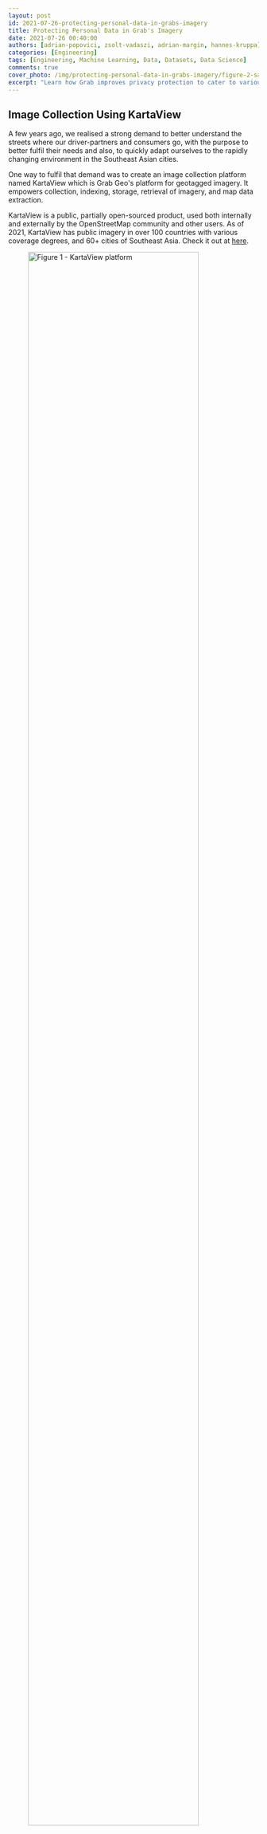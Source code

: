 ```yaml
---
layout: post
id: 2021-07-26-protecting-personal-data-in-grabs-imagery
title: Protecting Personal Data in Grab's Imagery
date: 2021-07-26 00:40:00
authors: [adrian-popovici, zsolt-vadaszi, adrian-margin, hannes-kruppa]
categories: [Engineering]
tags: [Engineering, Machine Learning, Data, Datasets, Data Science]
comments: true
cover_photo: /img/protecting-personal-data-in-grabs-imagery/figure-2-sample-blurred-picture.jpg
excerpt: "Learn how Grab improves privacy protection to cater to various geographical locations."
---
```


## Image Collection Using KartaView

A few years ago, we realised a strong demand to better understand the streets where our driver-partners and consumers go, with the purpose to better fulfil their needs and also, to quickly adapt ourselves to the rapidly changing environment in the Southeast Asian cities.

One way to fulfil that demand was to create an image collection platform named KartaView which is Grab Geo's platform for geotagged imagery. It empowers collection, indexing, storage, retrieval of imagery, and map data extraction.

KartaView is a public, partially open-sourced product, used both internally and externally by the OpenStreetMap community and other users. As of 2021, KartaView has public imagery in over 100 countries with various coverage degrees, and 60+ cities of Southeast Asia. Check it out at [here](http://www.kartaview.com/).

<div class="post-image-section"><figure>
  <img src="/img/protecting-personal-data-in-grabs-imagery/figure-1-kartaview-platform.png" alt="Figure 1 - KartaView platform" style="width:90%"> <figcaption align="middle"><i>Figure 1 - KartaView platform</i></figcaption>
  </figure>
</div>

## Why Image Blurring is Important

Incidentally, many people and licence plates are in the collected images, whose privacy is a serious concern. We deeply respect all of them and consequently, we are using image obfuscation as the most effective anonymisation method for ensuring privacy protection.

Because manually annotating the regions in the picture where faces and licence plates are located is impractical, this problem should be solved using machine learning and engineering techniques. Hence we detect and blur all faces and licence plates which could be considered as personal data.

<div class="post-image-section"><figure>
  <img src="/img/protecting-personal-data-in-grabs-imagery/figure-2-sample-blurred-picture.jpg" alt="Figure 2 - Sample blurred picture" style="width:90%"> <figcaption align="middle"><i>Figure 2 - Sample blurred picture</i></figcaption>
  </figure>
</div>

In our case, we have a wide range of picture types: regular planar, very wide and 360 pictures in equirectangular format collected with 360 cameras. Also, because we are collecting imagery globally, the vehicle types, licence plates, and human environments are quite diverse in appearance, and are not handled well by off-the-shelf blurring software. So we built our own custom blurring solution which yielded higher accuracy and better cost efficiency overall with respect to blurring of personal data.  

<div class="post-image-section"><figure>
  <img src="/img/protecting-personal-data-in-grabs-imagery/figure-3-equirectangular-image.png" alt="Figure 3 - Example of equirectangular image where personal data has to be blurred" style="width:90%"> <figcaption align="middle"><i>Figure 3 - Example of equirectangular image where personal data has to be blurred</i></figcaption>
  </figure>
</div>

Behind the scenes, in KartaView, there are a set of cool services which can derive useful information from the pictures like image quality, traffic signs, roads, etc. A big part of them are using deep learning algorithms which potentially can be negatively affected by running them over blurred pictures. In fact, based on the assessment we have done so far, the impact is extremely low, similar to the one reported in a well known study of face obfuscation in ImageNet [^1].

### Outline of Grab’s Blurring Process

At a high level, this is how Grab goes about the blurring process:

1. Transform each picture into a set of planar images. In this way, we further process all pictures, whatever the format they had, in the same way.
2. Use an object detector able to detect all faces and licence plates in a planar image having a standard field of view.
3. Transform the coordinates of the detected regions into original coordinates and blur those regions.


<div class="post-image-section"><figure>
  <img src="/img/protecting-personal-data-in-grabs-imagery/figure-4-picture-processing-steps.png" alt="Figure 4 - Picture’s processing steps" style="width:90%"> <figcaption align="middle"><i>Figure 4 - Picture’s processing steps</i></figcaption></figure>
</div>

[^2]
In the following section, we are going to describe in detail the interesting aspects of the second step, sharing the challenges and how we were solving them. Let’s start with the first and most important part, the dataset.

### Dataset

Our current dataset consists of images from a wide range of cameras, including normal perspective cameras from mobile phones, wide field of view cameras and also 360 degree cameras.

It is the result of a series of data collections contributed by Grab’s data tagging teams, which may contain 2 classes of dataset that are of interest for us: FACE and LICENSE_PLATE.

The data was collected using Grab internal tools, stored in queryable databases, making it a system that gives the possibility to revisit and correct the data if necessary, but also making it possible for data engineers to select and filter the data of interest.

#### Dataset Evolution

Each iteration of the dataset was made to address certain issues discovered while having models used in a production environment and observing situations where the model lacked in performance.

<table class="table">
  <thead>
    <tr>
      <th></th>
      <th>Dataset v1</th>
      <th>Dataset v2</th>
      <th>Dataset v3</th>
    </tr>
  </thead>
  <tbody>
    <tr>
      <td>Nr. images</td>
      <td>15226</td>
      <td>17636</td>
      <td>30538</td>
    </tr>
    <tr>
      <td>Nr. of labels</td>
      <td>64119</td>
      <td>86676</td>
      <td>242534</td>
    </tr>
  </tbody>
</table>

If the first version was basic, containing a rough tagging strategy we quickly noticed that it was not detecting some special situations that appeared due to the pandemic situation: people wearing masks.

This led to another round of data annotation to include those scenarios.
The third iteration addressed a broader range of issues:

- Small regions of interest (objects far away from the camera)

<div class="post-image-section"><figure>
  <img src="/img/protecting-personal-data-in-grabs-imagery/small-region-of-interest.jpg"></figure>
</div>

- Objects in very dark backgrounds

<div class="post-image-section"><figure>
  <img src="/img/protecting-personal-data-in-grabs-imagery/objects-in-very-dark-backgrounds.png"></figure>
</div>

- Rotated objects or even upside down  

<div class="post-image-section"><figure>
  <img src="/img/protecting-personal-data-in-grabs-imagery/rotated-objects.png"></figure>
</div>

- Variation of the licence plate design due to images from different countries and regions

<div class="post-image-section"><figure>
  <img src="/img/protecting-personal-data-in-grabs-imagery/licence-plate.png"></figure>
</div>

- People wearing masks

<div class="post-image-section"><figure>
  <img src="/img/protecting-personal-data-in-grabs-imagery/masks.png"></figure>
</div>

- Faces in the mirror - see below the mirror of the motorcycle

<div class="post-image-section"><figure>
  <img src="/img/protecting-personal-data-in-grabs-imagery/faces-in-mirror.png"></figure>
</div>

- But the main reason was because of a scenario where the recording had at the start or end (but not only) close-ups of the operator who was checking the camera. This led to images with large regions of interest containing the camera operator’s face - too large to be detected by the model.

<div class="post-image-section"><figure>
  <img src="/img/protecting-personal-data-in-grabs-imagery/face.png"></figure>
</div>

We investigated the dataset structure by splitting the data into bins based on the bbox sizes (in pixels). This made something clear to us: the dataset was unbalanced.

<div class="post-image-section"><figure>
  <img src="/img/protecting-personal-data-in-grabs-imagery/detection-counts-graph.png"></figure>
</div>

We made bins for tag sizes with a stride of 100 pixels and went up to the maximum value present in the dataset which accounted for 1 sample of size 2000 pixels. The majority of the labels were small in size and the higher we would go with the size, the fewer tags we would have. This made it clear that we would need more targeted annotations for our dataset to try to balance it.

All these scenarios required the tagging team to revisit the data multiple times and also change the tagging strategy by including more tags that were considered at a certain limit. It also required them to pay more attention to small details that may have been missed in a previous iteration.

#### Data Splitting

To better understand the strategy chosen for splitting the data, we also need to understand the source of the data. The images come from different devices that are used in different geographical locations (different countries) and are from a continuous trip recording. The annotation team used an internal tool to visualise the trips image by image and mark the faces and licence plates present in them. We would then have access to all those images and their respective metadata.

The chosen ratios for splitting are:

- Train 70%
- Validation 10%
- Test 20%

<table class="table">
  <tbody>
    <tr>
      <td>Number of train images</td>
      <td>12733</td>
    </tr>
    <tr>
      <td>Number of validation images</td>
      <td>1682</td>
    </tr>
    <tr>
      <td>Number of test images</td>
      <td>3221</td>
    </tr>
    <tr>
      <td>Number of labelled classes in train set</td>
      <td>60630</td>
    </tr>
    <tr>
      <td>Number of labelled classes in validation set</td>
      <td>7658</td>
    </tr>
    <tr>
      <td>Number of of labelled classes in test set</td>
      <td>18388</td>
    </tr>
  </tbody>
</table>

The split is not so trivial as we have some requirements and need to complete some conditions:

- An image can have multiple tags from one or both classes but must belong to just one subset.
- The tags should be split as close as possible to the desired ratios.
- As different images can belong to the same trip in a close geographical relation, we need to force them in the same subset. By doing so, we avoid similar tags in train and test subsets, resulting in incorrect evaluations.

#### Data Augmentation

The application of data augmentation plays a crucial role while training the machine learning model. There are mainly three ways in which data augmentation techniques can be applied:

1. Offline data augmentation - enriching a dataset by physically multiplying some of its images and applying modifications to them.
2. Online data augmentation - on the fly modifications of the image during train time with configurable probability for each modification.
3. Combination of both offline and online data augmentation.

In our case, we are using the third option which is a combination of both.

The first method that contributes to offline augmentation is a method called image view splitting. This is necessary for us due to different image types: perspective camera images, wide field of view images, 360 degree images in equirectangular format. All these formats and field of views with their respective distortions would complicate the data and make it hard for the model to generalise it and also handle different image types that could be added in the future.

For this, we defined the concept of image views which are an extracted portion (view) of an image with some predefined properties. For example, the perspective projection of 75 by 75 degrees field of view patches from the original image.

Here we can see a perspective camera image and the image views generated from it:

<div class="post-image-section"><figure>
  <img src="/img/protecting-personal-data-in-grabs-imagery/figure-5-original-image.png" alt="Figure 5 - Original image" style="width:90%"> <figcaption align="middle"><i>Figure 5 - Original image</i></figcaption>
  </figure>
</div>

<div class="post-image-section"><figure>
  <img src="/img/protecting-personal-data-in-grabs-imagery/figure-6-image-views-generated.png" alt="Figure 6 - Two image views generated" style="width:90%"> <figcaption align="middle"><i>Figure 6 - Two image views generated</i></figcaption>
  </figure>
</div>

The important thing here is that each generated view is an image on its own with the associated tags. They also have an overlapping area so we have a possibility to contain the same tag in two views but from different perspectives. This brings us to an indirect outcome of the first offline augmentation.

The second method for offline augmentation is the oversampling of some of the images (views). As mentioned above, we faced the problem of an unbalanced dataset, specifically we were missing tags that occupied high regions of the image, and even though our tagging teams tried to annotate as many as they could find, these were still scarce.

As our object detection model is an anchor-based detector, we did not even have enough of them to generate the anchor boxes correctly. This could be clearly seen in the accuracy of the previous trained models, as they were performing poorly on bins of big sizes.

By randomly oversampling images that contained big tags, up to a minimum required number, we managed to have better anchors and increase the recall for those scenarios. As described below, the chosen object detector for blurring was YOLOv4 which offers a large variety of online augmentations. The online augmentations used are saturation, exposure, hue, flip and mosaic.

### Model

As of summer of 2021, the “go to” solution for object detection in images are convolutional neural networks (CNN), being a mature solution able to fulfil the needs efficiently.

#### Architecture

Most CNN based object detectors have three main parts: Backbone, Neck and (Dense or Sparse Prediction) Heads. From the input image, the backbone extracts features which can be combined in the neck part to be used by the prediction heads to predict object bounding-boxes and their labels.

<div class="post-image-section"><figure>
  <img src="/img/protecting-personal-data-in-grabs-imagery/figure-7-anatomy-of-object-detectors.png" alt="Figure 7 - Anatomy of one and two-stage object detectors" style="width:90%"> <figcaption align="middle"><i>Figure 7 - Anatomy of one and two-stage object detectors</i></figcaption>
  </figure>
</div>

[^3]
The backbone is usually a CNN classification network pretrained on some dataset, like ImageNet-1K. The neck combines features from different layers in order to produce rich representations for both large and small objects. Since the objects to be detected have varying sizes, the topmost features are too coarse to represent smaller objects, so the first CNN based object detectors were fairly weak in detecting small sized objects. The multi-scale, pyramid hierarchy is inherent to CNNs so Tsung-Yi Lin et al [^4] introduced the Feature Pyramid Network which at marginal costs combines features from multiple scales and makes predictions on them. This or improved variants of this technique is used by most detectors nowadays. The head part does the predictions for bounding boxes and their labels.

YOLO is part of the anchor-based one-stage object detectors family being developed originally in Darknet, an open source neural network framework written in C and CUDA. Back in 2015, it was the first end-to-end differentiable network of this kind that offered a joint learning of object bounding boxes and their labels.

One reason for the big success of newer YOLO versions is that the authors carefully merged new ideas into one architecture, the overall speed of the model being always the north star.

YOLOv4 introduces several changes to its v3 predecessor:

- Backbone - CSPDarknet53: YOLOv3 Darknet53 backbone was modified to use Cross Stage Partial Network (CSPNet [^5]) strategy, which aims to achieve richer gradient combinations by letting the gradient flow propagate through different network paths.
- Multiple configurable augmentation and loss function types, so called “Bag of freebies”, which by changing the training strategy can yield higher accuracy without impacting the inference time.
- Configurable necks and different activation functions, they call “Bag of specials”.

#### Insights

For this task, we found that YOLOv4 gave a good compromise between speed and accuracy as it has doubled the speed of a more accurate two-stage detector while maintaining a very good overall precision/recall. For blurring, the main metric for model selection was the overall recall, while precision and intersection over union (IoU) of the predicted box comes second as we want to catch all personal data even if some are wrong. Having a multitude of possibilities to configure the detector architecture and train it on our own dataset we conducted several experiments with different configurations for backbones, necks, augmentations and loss functions to come up with our current solution.

We faced challenges in training a good model as the dataset posed a large object/box-level scale imbalance, small objects being over-represented in the dataset. As described in [^6] and [^4], this affects the scales of the estimated regions and the overall detection performance. In [^6] several solutions are proposed for this out of which the SPP [^7] blocks and PANet [^8] neck used in YOLOv4 together with heavy offline data augmentation increased the performance of the actual model in comparison to the former ones.

As we have evaluated, the model still has some issues:

- Occlusion of the object, either by the camera view, head accessories or other elements:

<div class="post-image-section"><figure>
  <img src="/img/protecting-personal-data-in-grabs-imagery/occlusion.png"></figure>
</div>

These cases would need extra annotations in the dataset, just like the faces or licence plates that are really close to the camera and occupy a large region of interest in the image.

- As we have a limited number of annotations of close objects to the camera view, the model has incorrectly learnt this, sometimes producing false positives in these situations:

<div class="post-image-section"><figure>
  <img src="/img/protecting-personal-data-in-grabs-imagery/annotation.png"></figure>
</div>

Again, one solution for this would be to include more of these scenarios in the dataset.

## What’s Next?

Grab spends a lot of effort ensuring privacy protection for its users so we are always looking for ways to further improve our related models and processes.

As far as efficiency is concerned, there are multiple directions to consider for both the dataset and the model. There are two main factors that drive the costs and the quality: further development of the dataset for additional edge cases (e.g. more training data of people wearing masks) and the operational costs of the model.

As the vast majority of current models require a fully labelled dataset, this puts a large work effort on the Data Entry team before creating a new model. Our dataset increased 4x for its third version, but still there is room for improvement as described in the Dataset section.

As Grab extends its operations in more cities, new data is collected that has to be processed, this puts an increased focus on running detection models more efficiently.

Directions to pursue to increase our efficiency could be the following:

- As plenty of unlabelled data is available from imagery collection, a natural direction to explore is self-supervised visual representation learning techniques to derive a general vision backbone with superior transferring performance for our subsequent tasks as detection, classification.
- Experiment with optimisation techniques like pruning and quantisation to get a faster model without sacrificing too much on accuracy.
- Explore new architectures: YOLOv5, EfficientDet or Swin-Transformer for Object Detection.
- Introduce semi-supervised learning techniques to improve our model performance on the long tail of the data.

## Join us

Grab is a leading superapp in Southeast Asia, providing everyday services that matter to consumers. More than just a ride-hailing and food delivery app, Grab offers a wide range of on-demand services in the region, including mobility, food, package and grocery delivery services, mobile payments, and financial services across over 400 cities in eight countries.

Powered by technology and driven by heart, our mission is to drive Southeast Asia forward by creating economic empowerment for everyone. If this mission speaks to you, [join our team](https://grab.careers/) today!

#### References

1. Bharat Singh, Larry S. Davis. An Analysis of Scale Invariance in Object Detection - SNIP. [arXiv:1711.08189v2](https://arxiv.org/abs/1711.08189v2)
2. Zhenda Xie et al. Self-Supervised Learning with Swin Transformers.  [arXiv:2105.04553v2](https://arxiv.org/abs/2105.04553v2)

#### Footnotes

[^1]: Kaiyu Yang et al. Study of Face Obfuscation in ImageNet: [arxiv.org/abs/2103.06191](https://arxiv.org/abs/2103.06191)
[^2]: Nitish S. Mutha [How to map Equirectangular projection to Rectilinear projection](http://blog.nitishmutha.com/equirectangular/360degree/2017/06/12/How-to-project-Equirectangular-image-to-rectilinear-view.html)
[^3]: Alexey Bochkovskiy et al.. YOLOv4: Optimal Speed and Accuracy of Object Detection. [arXiv:2004.10934v1](https://arxiv.org/abs/2004.10934v1)
[^4]: Tsung-Yi Lin et al. Feature Pyramid Networks for Object Detection. [arXiv:1612.03144v2](https://arxiv.org/abs/1612.03144v2)
[^5]: Chien-Yao Wang et al. CSPNet: A New Backbone that can Enhance Learning Capability of CNN. [arXiv:1911.11929v1](https://arxiv.org/abs/1911.11929v1)
[^6]: Kemal Oksuz et al.. Imbalance Problems in Object Detection: A Review. [arXiv:1909.00169v3](https://arxiv.org/abs/1909.00169v3)
[^7]: Kaiming He et al. Spatial Pyramid Pooling in Deep Convolutional Networks for Visual Recognition. [arXiv:1406.4729v4](https://arxiv.org/abs/1406.4729v4)
[^8]: Shu Liu et al. Path Aggregation Network for Instance Segmentation. [arXiv:1803.01534v4](https://arxiv.org/abs/1803.01534v4)
